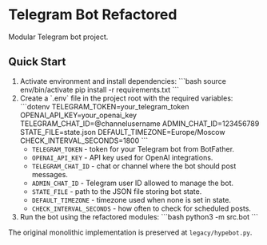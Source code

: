 # Telegram Bot Refactored

Modular Telegram bot project.

## Quick Start

1. Activate environment and install dependencies:
   \`\`\`bash
   source env/bin/activate
   pip install -r requirements.txt
   \`\`\`
2. Create a \`.env\` file in the project root with the required variables:
   \`\`\`dotenv
   TELEGRAM_TOKEN=your_telegram_token
   OPENAI_API_KEY=your_openai_key
   TELEGRAM_CHAT_ID=@channelusername
   ADMIN_CHAT_ID=123456789
   STATE_FILE=state.json
   DEFAULT_TIMEZONE=Europe/Moscow
   CHECK_INTERVAL_SECONDS=1800
   \`\`\`
   * `TELEGRAM_TOKEN` - token for your Telegram bot from BotFather.
   * `OPENAI_API_KEY` - API key used for OpenAI integrations.
   * `TELEGRAM_CHAT_ID` - chat or channel where the bot should post messages.
   * `ADMIN_CHAT_ID` - Telegram user ID allowed to manage the bot.
   * `STATE_FILE` - path to the JSON file storing bot state.
   * `DEFAULT_TIMEZONE` - timezone used when none is set in state.
   * `CHECK_INTERVAL_SECONDS` - how often to check for scheduled posts.
3. Run the bot using the refactored modules:
   \`\`\`bash
   python3 -m src.bot
   \`\`\`

The original monolithic implementation is preserved at `legacy/hypebot.py`.
